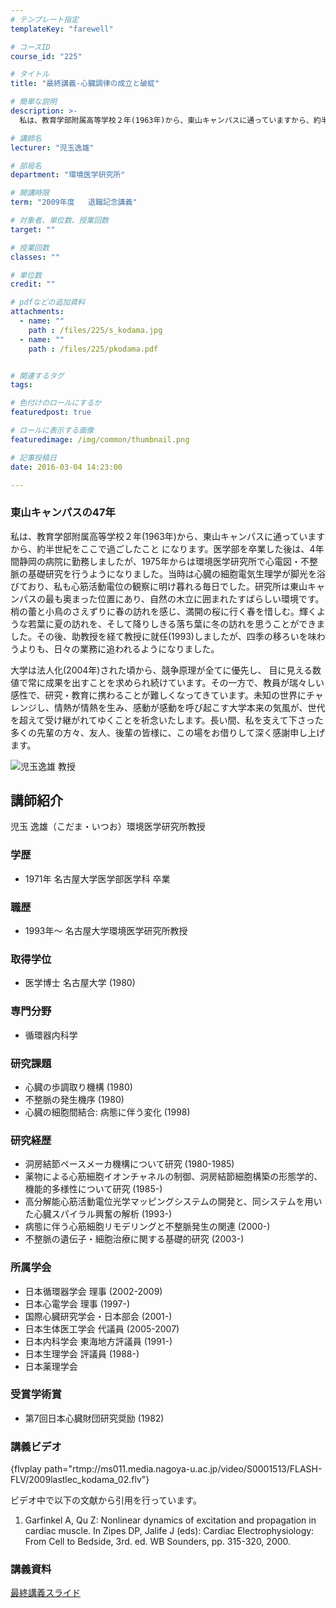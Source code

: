 ```yaml
---
# テンプレート指定
templateKey: "farewell"

# コースID
course_id: "225"

# タイトル
title: "最終講義-心臓調律の成立と破綻"

# 簡単な説明
description: >-
  私は、教育学部附属高等学校２年(1963年)から、東山キャンパスに通っていますから、約半世紀をここで過ごしたこと になります。医学部を卒業した後は、4年間静岡の病院に勤務しましたが、1975年から...

# 講師名
lecturer: "児玉逸雄"

# 部局名
department: "環境医学研究所"

# 開講時限
term: "2009年度	退職記念講義"

# 対象者、単位数、授業回数
target: ""

# 授業回数
classes: ""

# 単位数
credit: ""

# pdfなどの追加資料
attachments: 
  - name: "" 
    path : /files/225/s_kodama.jpg
  - name: "" 
    path : /files/225/pkodama.pdf


# 関連するタグ
tags:

# 色付けのロールにするか
featuredpost: true

# ロールに表示する画像
featuredimage: /img/common/thumbnail.png

# 記事投稿日
date: 2016-03-04 14:23:00

---
```

### 東山キャンパスの47年

私は、教育学部附属高等学校２年(1963年)から、東山キャンパスに通っていますから、約半世紀をここで過ごしたこと になります。医学部を卒業した後は、4年間静岡の病院に勤務しましたが、1975年からは環境医学研究所で心電図・不整脈の基礎研究を行うようになりました。当時は心臓の細胞電気生理学が脚光を浴びており、私も心筋活動電位の観察に明け暮れる毎日でした。研究所は東山キャンパスの最も奥まった位置にあり、自然の木立に囲まれたすばらしい環境です。梢の蕾と小鳥のさえずりに春の訪れを感じ、満開の桜に行く春を惜しむ。輝くような若葉に夏の訪れを、そして降りしきる落ち葉に冬の訪れを思うことができました。その後、助教授を経て教授に就任(1993)しましたが、四季の移ろいを味わうよりも、日々の業務に追われるようになりました。 

大学は法人化(2004年)された頃から、競争原理が全てに優先し、 目に見える数値で常に成果を出すことを求められ続けています。その一方で、教員が瑞々しい感性で、研究・教育に携わることが難しくなってきています。未知の世界にチャレンジし、情熱が情熱を生み、感動が感動を呼び起こす大学本来の気風が、世代を超えて受け継がれてゆくことを祈念いたします。長い間、私を支えて下さった多くの先輩の方々、友人、後輩の皆様に、この場をお借りして深く感謝申し上げます。

![児玉逸雄 教授](/files/225/s_kodama.jpg) 
## 講師紹介

児玉 逸雄（こだま・いつお）環境医学研究所教授 

### 学歴

  * 1971年 名古屋大学医学部医学科 卒業

### 職歴

  * 1993年〜 名古屋大学環境医学研究所教授 

### 取得学位

  * 医学博士 名古屋大学 (1980)

### 専門分野

  * 循環器内科学

### 研究課題

  * 心臓の歩調取り機構 (1980)
  * 不整脈の発生機序 (1980)
  * 心臓の細胞間結合: 病態に伴う変化 (1998)

### 研究経歴

  * 洞房結節ペースメーカ機構について研究 (1980-1985)
  * 薬物による心筋細胞イオンチャネルの制御、洞房結節細胞構築の形態学的、機能的多様性について研究 (1985-)
  * 高分解能心筋活動電位光学マッピングシステムの開発と、同システムを用いた心臓スパイラル興奮の解析 (1993-)
  * 病態に伴う心筋細胞リモデリングと不整脈発生の関連 (2000-)
  * 不整脈の遺伝子・細胞治療に関する基礎的研究 (2003-)

### 所属学会

  * 日本循環器学会 理事 (2002-2009)
  * 日本心電学会 理事 (1997-)
  * 国際心臓研究学会・日本部会 (2001-)
  * 日本生体医工学会 代議員 (2005-2007)
  * 日本内科学会 東海地方評議員 (1991-)
  * 日本生理学会 評議員 (1988-)
  * 日本薬理学会

### 受賞学術賞

  * 第7回日本心臓財団研究奨励 (1982)
### 講義ビデオ

{flvplay path="rtmp://ms011.media.nagoya-u.ac.jp/video/S0001513/FLASH-FLV/2009lastlec_kodama_02.flv"} 

ビデオ中で以下の文献から引用を行っています。

  1. Garfinkel A, Qu Z: Nonlinear dynamics of excitation and propagation in cardiac muscle. In Zipes DP, Jalife J (eds): Cardiac Electrophysiology: From Cell to Bedside, 3rd. ed. WB Sounders, pp. 315-320, 2000.

### 講義資料


[最終講義スライド](/files/225/pkodama.pdf) 
